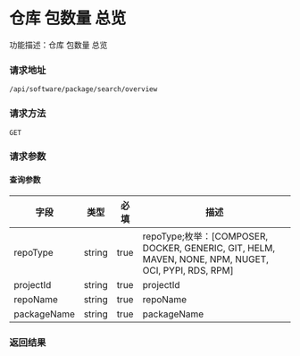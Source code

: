 # 仓库 包数量 总览
功能描述：仓库 包数量 总览

### 请求地址
```
/api/software/package/search/overview
```

### 请求方法
`GET`
### 请求参数

#### 查询参数

| 字段 | 类型 | 必填 | 描述 |
| -------- | -------- | -------- | -------- |
| repoType     | string   | true       | repoType;枚举：[COMPOSER, DOCKER, GENERIC, GIT, HELM, MAVEN, NONE, NPM, NUGET, OCI, PYPI, RDS, RPM] |
| projectId     | string   | true       | projectId |
| repoName     | string   | true       | repoName |
| packageName     | string   | true       | packageName |



### 返回结果

